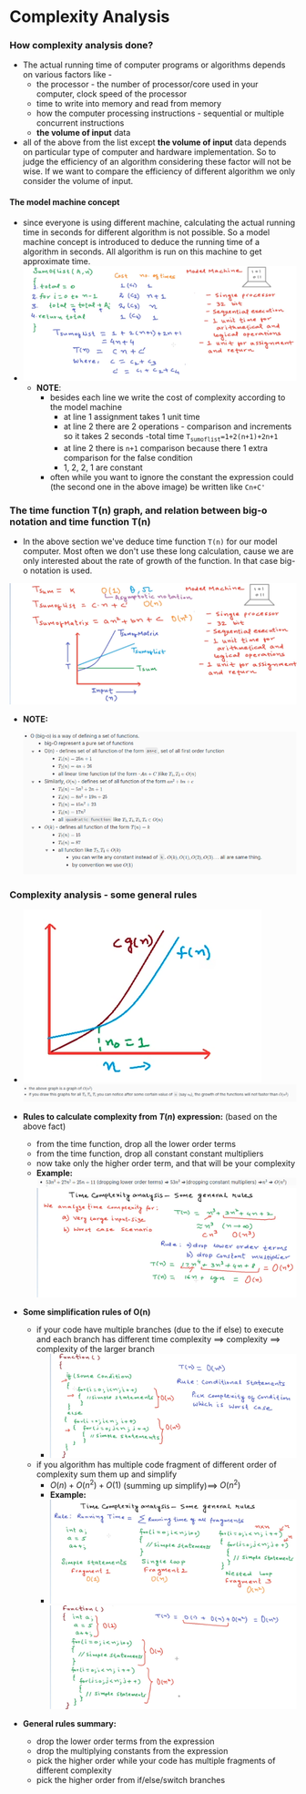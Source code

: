 # Complexity Analysis

### How complexity analysis done?
- The actual running time of computer programs or algorithms depends on various factors like - 
	- the processor - the number of processor/core used in your computer, clock speed of the processor
	- time to write into memory and read from memory
	- how the computer processing instructions - sequential or multiple concurrent instructions
	- **the volume of input** data
 - all of the above from the list except **the volume of input** data depends on particular type of computer and hardware implementation. So to judge the efficiency of an algorithm considering these factor will not be wise. If we want to compare the efficiency of different algorithm we only consider the volume of input. 
#### The model machine concept
-	since everyone is using different machine, calculating the actual running time in seconds for different algorithm is not possible. So a model machine concept is introduced to deduce the running time of a algorithm in seconds. All algorithm is run on this machine to get approximate time.
-	![](../images/calculating-complexity-in-model-machine.png)
	-	**NOTE**: 
		-	besides each line we write the cost of complexity according to the model machine
			-	at line 1 assignment takes 1 unit time
			-	at line 2 there are 2 operations - comparison and increments so it takes 2 seconds
		-total time <span>`T`<sub>`sumoflist`</sub></span>`=1+2(n+1)+2n+1`
			- at line 2 there is `n+1` comparison because there 1 extra comparison for the false condition
			- 1, 2, 2, 1 are constant
		- often while you want to ignore the constant the expression could (the second one in the above image) be written like `Cn+C'` 

### The time function T(n) graph, and relation between big-o notation and time function T(n)
- In the above section we've deduce time function `T(n)` for our model computer. Most often we don't use these long calculation, cause we are only interested about the <span class="stress2">rate of growth of the function</span>. In that case big-o notation is used.


![](../images/big-o-and-function-relation.png)
- **NOTE:**  
  
  ![img.png](../images/equations-1.png)


### Complexity analysis - some general rules
- ![](../images/big-o-n2.png)
	![img.png](../images/img.png)
 - <span class="stress3">**Rules to calculate complexity from $T(n)$ expression:**</span> (based on the above fact)
	 - from the time function, drop all the lower order terms
	- from the time function, drop all constant constant multipliers
	- now take only the higher order term, and that will be your complexity 
	- **Example:**  
		![img.png](../images/img2.png)  
		![](../images/complexity-analysis-rules-1.png)

- <span class="stress3">**Some simplification rules of O(n)**</span>
	- if your code have multiple branches (due to the if else) to execute and each branch has different time complexity ==> complexity ==> complexity of the larger branch
		- ![](../images/complexity-analysis-rules-4.png)
	-  if you algorithm has multiple code fragment of different order of complexity sum them up and simplify
		- $O(n) + O(n^2) + O(1)$ (summing up simplify)==> $O(n^2)$
		- **Example:**
		- ![](../images/complexity-analysis-rules-2.png) ![](../images/complexity-analysis-rules-3.png)


- **General rules summary:**
	- drop the lower order terms from the expression
	- drop the multiplying constants from the expression 
	- pick the higher order while your code has multiple fragments of different complexity  
	- pick the higher order from if/else/switch branches

